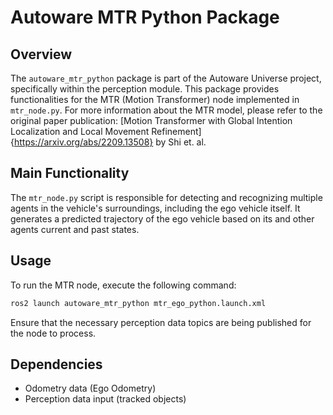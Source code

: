 # Autoware MTR Python Package

## Overview

The `autoware_mtr_python` package is part of the Autoware Universe project, specifically within the perception module. This package provides functionalities for the MTR (Motion Transformer) node implemented in `mtr_node.py`.  For more information about the MTR model, please refer to the original paper publication: [Motion Transformer with Global Intention Localization and Local Movement Refinement]{https://arxiv.org/abs/2209.13508} by Shi et. al.

## Main Functionality

The `mtr_node.py` script is responsible for detecting and recognizing multiple agents in the vehicle's surroundings, including the ego vehicle itself. It generates a predicted trajectory of the ego vehicle based on its and other agents current and past states.


## Usage

To run the MTR node, execute the following command:

```bash
ros2 launch autoware_mtr_python mtr_ego_python.launch.xml
```

Ensure that the necessary perception data topics are being published for the node to process.

## Dependencies

- Odometry data (Ego Odometry)
- Perception data input (tracked objects)
